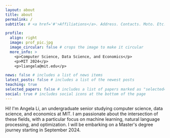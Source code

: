 ```yaml
---
layout: about
title: about
permalink: /
subtitle: # <a href='#'>Affiliations</a>. Address. Contacts. Moto. Etc.

profile:
  align: right
  image: prof_pic.jpg
  image_circular: false # crops the image to make it circular
  more_info: >
    <p>Computer Science, Data Science, and Economics</p>
    <p>MIT 2024</p>
    <p>liangela@mit.edu</p>

news: false # includes a list of news items
latest_posts: false # includes a list of the newest posts
teaching: true
selected_papers: false # includes a list of papers marked as "selected={true}"
social: true # includes social icons at the bottom of the page
---
```


Hi! I'm Angela Li, an undergraduate senior studying computer science, data science, and economics at MIT. I am passionate about the intersection of these fields, with a particular focus on machine learning, natural language processing, and optimization. I will be embarking on a Master's degree journey starting in September 2024.
